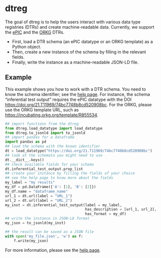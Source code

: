 # dtreg
The goal of dtreg is to help the users interact with various data type registries (DTRs) and create machine-readable data. 
Currently, we support the [ePIC](https://fc4e-t4-3.github.io/) and the [ORKG](https://orkg.org/) DTRs.
* First, load a DTR schema (an ePIC datatype or an ORKG template) as a Python object.
* Then, create a new instance of the schema by filling in the relevant fields.
* Finally, write the instance as a machine-readable JSON-LD file. 
## Example

This example shows you how to work with a DTR schema.
You need to know the schema identifier; see the [help page](https://orkg.org/help-center/article/47/reborn_articles).
For instance, the schema “inferential test output” requires the ePIC datatype with the DOI <https://doi.org/21.T11969/74bc7748b8cd520908bc>.
For the ORKG, please use the ORKG template URL, such as <https://incubating.orkg.org/template/R855534>.

```python
## import functions from the dtreg
from dtreg.load_datatype import load_datatype
from dtreg.to_jsonld import to_jsonld
## import pandas for a dataframe
import pandas as pd
## load the schema with the known identifier
dt = load_datatype("https://doi.org/21.T11969/74bc7748b8cd520908bc")
## look at the schemata you might need to use
dt.__dict__.keys() 
## check available fields for your schema
dt.inferential_test_output.prop_list 
## create your instance by filling the fields of your choice
## see the help page to know more about the fields
my_label = "my results"
my_df = pd.DataFrame({'A': [1], 'B': [2]})
my_df.name = "dataframe_name"
url_1 = dt.url(label = "URL_1")
url_2 = dt.url(label = "URL_2")
my_inst = dt.inferential_test_output(label = my_label,
                                     has_description = [url_1, url_2],
                                     has_format = my_df)
## write the instance in JSON-LD format
my_json = to_jsonld(my_inst) 

## the result can be saved as a JSON file
with open('my_file.json', 'w') as f:
    f.write(my_json)

```
For more information, please see the [help page](https://orkg.org/help-center/article/47/reborn_articles).